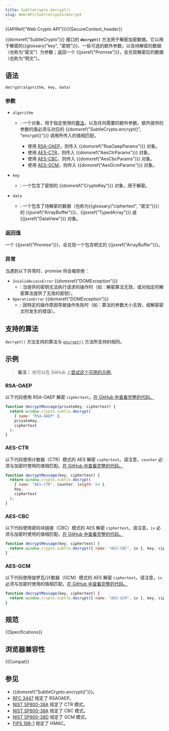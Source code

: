 ```yaml
---
title: SubtleCrypto.decrypt()
slug: Web/API/SubtleCrypto/decrypt
---
```


{{APIRef("Web Crypto API")}}{{SecureContext_header}}

{{domxref("SubtleCrypto")}} 接口的 **`decrypt()`** 方法用于解密加密数据。它以用于解密的{{glossary("key", "密钥")}}、一些可选的额外参数，以及待解密的数据（也称为“密文”）为参数；返回一个 {{jsxref("Promise")}}，会兑现解密后的数据（也称为“明文”）。

## 语法

```js-nolint
decrypt(algorithm, key, data)
```

### 参数

- `algorithm`
  - : 一个对象，用于指定使用的[算法](#支持的算法)，以及任何需要的额外参数。额外提供的参数的值必须与对应的 {{domxref("SubtleCrypto.encrypt()", "encrypt()")}} 调用所传入的值相匹配。

    - 使用 [RSA-OAEP](#rsa-oaep)，则传入 {{domxref("RsaOaepParams")}} 对象。
    - 使用 [AES-CTR](#aes-ctr)，则传入 {{domxref("AesCtrParams")}} 对象。
    - 使用 [AES-CBC](#aes-cbc)，则传入 {{domxref("AesCbcParams")}} 对象。
    - 使用 [AES-GCM](#aes-gcm)，则传入 {{domxref("AesGcmParams")}} 对象。

- `key`
  - : 一个包含了密钥的 {{domxref("CryptoKey")}} 对象，用于解密。
- `data`
  - : 一个包含了待解密的数据（也称为{{glossary("ciphertext", "密文")}}）的 {{jsxref("ArrayBuffer")}}、{{jsxref("TypedArray")}} 或 {{jsxref("DataView")}} 对象。

### 返回值

一个 {{jsxref("Promise")}}，会兑现一个包含明文的 {{jsxref("ArrayBuffer")}}。

### 异常

当遇到以下异常时，promise 将会被拒绝：

- `InvalidAccessError` {{domxref("DOMException")}}
  - : 当提供的密钥无法执行请求的操作时（如：解密算法无效，或对指定的解密算法提供了无效的密钥）。
- `OperationError` {{domxref("DOMException")}}
  - : 因特定的操作原因导致操作失败时（如：算法的参数大小无效，或解密密文时发生的错误）。

## 支持的算法

`decrypt()` 方法支持的算法与 [`encrypt()`](/zh-CN/docs/Web/API/SubtleCrypto/encrypt#支持的算法) 方法所支持的相同。

## 示例

> **备注：** 你可以在 GitHub 上[尝试这个可用的示例](https://mdn.github.io/dom-examples/web-crypto/encrypt-decrypt/index.html)。

### RSA-OAEP

以下代码使用 RSA-OAEP 解密 `ciphertext`。[在 GitHub 中查看完整的代码。](https://github.com/mdn/dom-examples/blob/main/web-crypto/encrypt-decrypt/rsa-oaep.js)

```js
function decryptMessage(privateKey, ciphertext) {
  return window.crypto.subtle.decrypt(
    { name: "RSA-OAEP" },
    privateKey,
    ciphertext
  );
}
```

### AES-CTR

以下代码使用计数器（CTR）模式的 AES 解密 `ciphertext`。请注意，`counter` 必须与加密时使用的值相匹配。[在 GitHub 中查看完整的代码。](https://github.com/mdn/dom-examples/blob/main/web-crypto/encrypt-decrypt/aes-ctr.js)

```js
function decryptMessage(key, ciphertext) {
  return window.crypto.subtle.decrypt(
    { name: "AES-CTR", counter, length: 64 },
    key,
    ciphertext
  );
}
```

### AES-CBC

以下代码使用密码块链接（CBC）模式的 AES 解密 `ciphertext`。请注意，`iv` 必须与加密时使用的值相匹配。[在 GitHub 中查看完整的代码。](https://github.com/mdn/dom-examples/blob/main/web-crypto/encrypt-decrypt/aes-cbc.js)

```js
function decryptMessage(key, ciphertext) {
  return window.crypto.subtle.decrypt({ name: "AES-CBC", iv }, key, ciphertext);
}
```

### AES-GCM

以下代码使用伽罗瓦/计数器（GCM）模式的 AES 解密 `ciphertext`。请注意，`iv` 必须与加密时使用的值相匹配。[在 GitHub 中查看完整的代码。](https://github.com/mdn/dom-examples/blob/main/web-crypto/encrypt-decrypt/aes-gcm.js)

```js
function decryptMessage(key, ciphertext) {
  return window.crypto.subtle.decrypt({ name: "AES-GCM", iv }, key, ciphertext);
}
```

## 规范

{{Specifications}}

## 浏览器兼容性

{{Compat}}

## 参见

- {{domxref("SubtleCrypto.encrypt()")}}。
- [RFC 3447](https://datatracker.ietf.org/doc/html/rfc3447) 规定了 RSAOAEP。
- [NIST SP800-38A](https://csrc.nist.gov/publications/detail/sp/800-38a/final) 规定了 CTR 模式。
- [NIST SP800-38A](https://csrc.nist.gov/publications/detail/sp/800-38a/final) 规定了 CBC 模式。
- [NIST SP800-38D](https://csrc.nist.gov/publications/detail/sp/800-38d/final) 规定了 GCM 模式。
- [FIPS 198-1](https://csrc.nist.gov/csrc/media/publications/fips/198/1/final/documents/fips-198-1_final.pdf) 规定了 HMAC。
